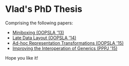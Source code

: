 # Vlad's PhD Thesis

Comprising the following papers:
 * [Miniboxing (OOPSLA '13)](http://infoscience.epfl.ch/record/188060?ln=en)
 * [Late Data Layout (OOPSLA '14)](http://infoscience.epfl.ch/record/200963?ln=en)
 * [Ad-hoc Representation Transformations (OOPSLA '15)](http://infoscience.epfl.ch/record/207050?ln=en)
 * [Improving the Interoperation of Generics (PPPJ '15)](http://infoscience.epfl.ch/record/208797?ln=en)

Hope you like it!
